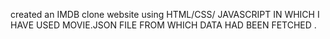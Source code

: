 created an IMDB clone website using HTML/CSS/ JAVASCRIPT IN WHICH I HAVE USED MOVIE.JSON FILE FROM WHICH DATA HAD BEEN FETCHED .
